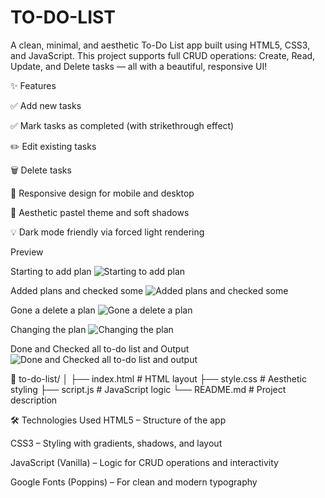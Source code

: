 # TO-DO-LIST
A clean, minimal, and aesthetic To-Do List app built using HTML5, CSS3, and JavaScript. This project supports full CRUD operations: Create, Read, Update, and Delete tasks — all with a beautiful, responsive UI!


✨ Features


✅ Add new tasks

✅ Mark tasks as completed (with strikethrough effect)

✏️ Edit existing tasks

🗑️ Delete tasks

📱 Responsive design for mobile and desktop

🎨 Aesthetic pastel theme and soft shadows

💡 Dark mode friendly via forced light rendering

Preview

Starting to add plan
![Starting to add plan](https://github.com/user-attachments/assets/ea0911fa-d8aa-4bf1-b12c-4fe9ac863369)

Added plans and checked some
![Added plans and checked some](https://github.com/user-attachments/assets/77475d8d-bac9-4fdd-8175-77c8cfc78316)

Gone a delete a plan
![Gone a delete a plan](https://github.com/user-attachments/assets/3a4b0b61-bd2c-4b15-b9dd-38a54e5bfb12)

Changing the plan
![Changing the plan](https://github.com/user-attachments/assets/5135290e-f31e-40e3-8863-ec185673c354)

Done and Checked all to-do list and Output
![Done and Checked all to-do list and output](https://github.com/user-attachments/assets/a34803de-687e-4bfd-b12e-b5afc6136ae4)

📁 to-do-list/
│
├── index.html      # HTML layout
├── style.css       # Aesthetic styling
├── script.js       # JavaScript logic
└── README.md       # Project description


🛠️ Technologies Used
HTML5 – Structure of the app

CSS3 – Styling with gradients, shadows, and layout

JavaScript (Vanilla) – Logic for CRUD operations and interactivity

Google Fonts (Poppins) – For clean and modern typography
